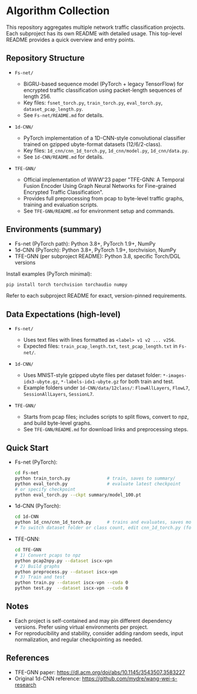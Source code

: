 # Algorithm Collection

This repository aggregates multiple network traffic classification projects. Each subproject has its own README with detailed usage. This top-level README provides a quick overview and entry points.

## Repository Structure

- `Fs-net/`
  - BiGRU-based sequence model (PyTorch + legacy TensorFlow) for encrypted traffic classification using packet-length sequences of length 256.
  - Key files: `fsnet_torch.py`, `train_torch.py`, `eval_torch.py`, `dataset_pcap_length.py`.
  - See `Fs-net/README.md` for details.

- `1d-CNN/`
  - PyTorch implementation of a 1D-CNN-style convolutional classifier trained on gzipped ubyte-format datasets (12/6/2-class).
  - Key files: `1d_cnn/cnn_1d_torch.py`, `1d_cnn/model.py`, `1d_cnn/data.py`.
  - See `1d-CNN/README.md` for details.

- `TFE-GNN/`
  - Official implementation of WWW'23 paper "TFE-GNN: A Temporal Fusion Encoder Using Graph Neural Networks for Fine-grained Encrypted Traffic Classification".
  - Provides full preprocessing from pcap to byte-level traffic graphs, training and evaluation scripts.
  - See `TFE-GNN/README.md` for environment setup and commands.

## Environments (summary)

- Fs-net (PyTorch path): Python 3.8+, PyTorch 1.9+, NumPy
- 1d-CNN (PyTorch): Python 3.8+, PyTorch 1.9+, torchvision, NumPy
- TFE-GNN (per subproject README): Python 3.8, specific Torch/DGL versions

Install examples (PyTorch minimal):

```bash
pip install torch torchvision torchaudio numpy
```

Refer to each subproject README for exact, version-pinned requirements.

## Data Expectations (high-level)

- `Fs-net/`
  - Uses text files with lines formatted as `<label> v1 v2 ... v256`.
  - Expected files: `train_pcap_length.txt`, `test_pcap_length.txt` in `Fs-net/`.

- `1d-CNN/`
  - Uses MNIST-style gzipped ubyte files per dataset folder: `*-images-idx3-ubyte.gz`, `*-labels-idx1-ubyte.gz` for both train and test.
  - Example folders under `1d-CNN/data/12class/`: `FlowAllLayers`, `FlowL7`, `SessionAllLayers`, `SessionL7`.

- `TFE-GNN/`
  - Starts from pcap files; includes scripts to split flows, convert to npz, and build byte-level graphs.
  - See `TFE-GNN/README.md` for download links and preprocessing steps.

## Quick Start

- Fs-net (PyTorch):
  ```bash
  cd Fs-net
  python train_torch.py              # train, saves to summary/
  python eval_torch.py               # evaluate latest checkpoint
  # or specify checkpoint
  python eval_torch.py --ckpt summary/model_100.pt
  ```

- 1d-CNN (PyTorch):
  ```bash
  cd 1d-CNN
  python 1d_cnn/cnn_1d_torch.py      # trains and evaluates, saves model.ckpt
  # To switch dataset folder or class count, edit cnn_1d_torch.py (folder_path_list, task_index, label_num)
  ```

- TFE-GNN:
  ```bash
  cd TFE-GNN
  # 1) Convert pcaps to npz
  python pcap2npy.py --dataset iscx-vpn
  # 2) Build graphs
  python preprocess.py --dataset iscx-vpn
  # 3) Train and test
  python train.py --dataset iscx-vpn --cuda 0
  python test.py  --dataset iscx-vpn --cuda 0
  ```

## Notes

- Each project is self-contained and may pin different dependency versions. Prefer using virtual environments per project.
- For reproducibility and stability, consider adding random seeds, input normalization, and regular checkpointing as needed.

## References

- TFE-GNN paper: https://dl.acm.org/doi/abs/10.1145/3543507.3583227
- Original 1d-CNN reference: https://github.com/mydre/wang-wei-s-research
